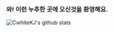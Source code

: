 ### 와! 이런 누추한 곳에 오신것을 환영해요.
![CwhiteKJ's github stats](https://github-readme-stats.vercel.app/api?username=CwhiteKJ&show_icons=true&hide_border=true)
